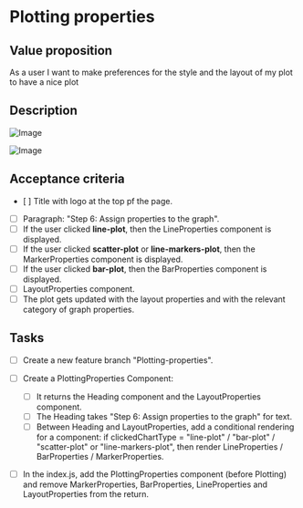 # Plotting properties

## Value proposition

As a user I want to make preferences for the style and the layout of my plot to have a nice plot

## Description

![Image](https://github.com/catdieval/capstone-plotdata/assets/148444485/e78b1071-2e83-420e-a9e9-d3e929e7c060)

![Image](https://github.com/catdieval/capstone-plotdata/assets/148444485/f29bb295-2ec7-4a59-bb61-c0b375e1b41c)

## Acceptance criteria

- [ ] Title with logo at the top pf the page.
- [ ] Paragraph: "Step 6: Assign properties to the graph".
- [ ] If the user clicked **line-plot**, then the LineProperties component is displayed.
- [ ] If the user clicked **scatter-plot** or **line-markers-plot**, then the MarkerProperties component is displayed.
- [ ] If the user clicked **bar-plot**, then the BarProperties component is displayed.
- [ ] LayoutProperties component.
- [ ] The plot gets updated with the layout properties and with the relevant category of graph properties.

## Tasks

- [ ] Create a new feature branch "Plotting-properties".

- [ ] Create a PlottingProperties Component:

  - [ ] It returns the Heading component and the LayoutProperties component.
  - [ ] The Heading takes "Step 6: Assign properties to the graph" for text.
  - [ ] Between Heading and LayoutProperties, add a conditional rendering for a component: if clickedChartType = "line-plot" / "bar-plot" / "scatter-plot" or "line-markers-plot", then render LineProperties / BarProperties / MarkerProperties.

- [ ] In the index.js, add the PlottingProperties component (before Plotting) and remove MarkerProperties, BarProperties, LineProperties and LayoutProperties from the return.
